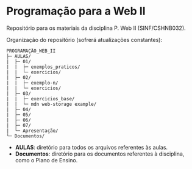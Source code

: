# Programação para a Web II

Repositório para os materiais da disciplina P. Web II (SINF/CSHNB032).

Organização do repositório (sofrerá atualizações constantes):

```
PROGRAMAÇÃO_WEB_II
├─ AULAS/
|  ├─ 01/
|  |  ├─ exemplos_praticos/
|  |  └─ exercicios/
|  ├─ 02/
|  |  ├─ exemplo-n/
|  |  └─ exercicios/
|  ├─ 03/
|  |  ├─ exercicios_base/
|  |  └─ mdn web-storage example/
|  ├─ 04/ 
|  ├─ 05/
|  ├─ 06/
|  ├─ 07/
|  └─ Apresentação/
└─ Documentos/
```

- **AULAS**: diretório para todos os arquivos referentes às aulas.
- **Documentos**: diretório para os documentos referentes à disciplina, como o Plano de Ensino.